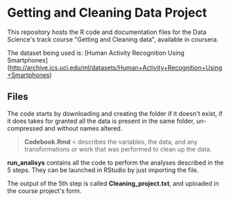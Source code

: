 # Getting and Cleaning Data Project

This repository hosts the R code and documentation files for the Data Science's track course "Getting and Cleaning data", available in coursera.

The dataset being used is: [Human Activity Recognition Using Smartphones]   (http://archive.ics.uci.edu/ml/datasets/Human+Activity+Recognition+Using+Smartphones) 


## Files

The code starts by downloading and creating the folder if it doesn't exist, if it does takes for granted all the data is present in the same folder, un-compressed and without names altered.

> **Codebook.Rmd** <
describes the variables, the data, and any transformations or work that was performed to clean up the data.

**run_analisys** contains all the code to perform the analyses described in the 5 steps. They can be launched in RStudio by just importing the file.

The output of the 5th step is called **Cleaning_project.txt**, and uploaded in the course project's form.
  

